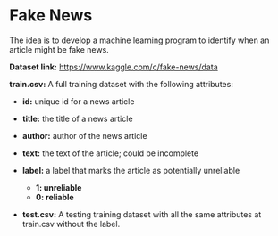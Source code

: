 # Fake News 

The idea is to develop a machine learning program to identify when an article might be fake news.

**Dataset link:** https://www.kaggle.com/c/fake-news/data

**train.csv:** A full training dataset with the following attributes:
* **id:** unique id for a news article
* **title:** the title of a news article
* **author:** author of the news article
* **text:** the text of the article; could be incomplete
* **label:** a label that marks the article as potentially unreliable
    * **1: unreliable**
    * **0: reliable**

* **test.csv:** A testing training dataset with all the same attributes at train.csv without the label.
